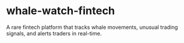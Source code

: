 # whale-watch-fintech
A rare fintech platform that tracks whale movements, unusual trading signals, and alerts traders in real-time.
